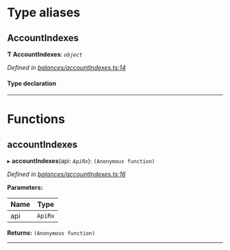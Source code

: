 

# Type aliases

<a id="accountindexes"></a>

##  AccountIndexes

**Ƭ AccountIndexes**: *`object`*

*Defined in [balances/accountIndexes.ts:14](https://github.com/polkadot-js/api/blob/c14d51a/packages/api-derive/src/balances/accountIndexes.ts#L14)*

#### Type declaration

[index: `string`]: `AccountIndex`

___

# Functions

<a id="accountindexes-1"></a>

##  accountIndexes

▸ **accountIndexes**(api: *`ApiRx`*): `(Anonymous function)`

*Defined in [balances/accountIndexes.ts:16](https://github.com/polkadot-js/api/blob/c14d51a/packages/api-derive/src/balances/accountIndexes.ts#L16)*

**Parameters:**

| Name | Type |
| ------ | ------ |
| api | `ApiRx` |

**Returns:** `(Anonymous function)`

___

